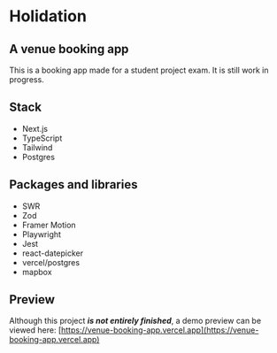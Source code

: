 # Holidation

## A venue booking app

This is a booking app made for a student project exam. It is still work in progress.

## Stack

- Next.js
- TypeScript
- Tailwind
- Postgres

## Packages and libraries

- SWR
- Zod
- Framer Motion
- Playwright
- Jest
- react-datepicker
- vercel/postgres
- mapbox

## Preview

Although this project <strong><em>is not entirely finished</em></strong>, a demo preview can be viewed here: [https://venue-booking-app.vercel.app](https://venue-booking-app.vercel.app)
